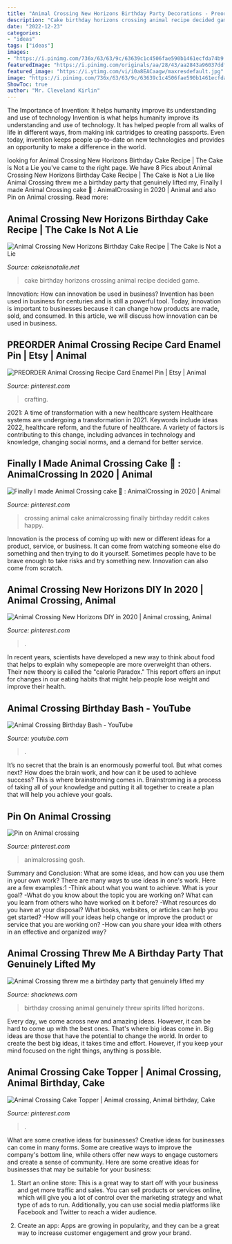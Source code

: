 ```yaml
---
title: "Animal Crossing New Horizons Birthday Party Decorations - Preorder Animal Crossing Recipe Card Enamel Pin"
description: "Cake birthday horizons crossing animal recipe decided game"
date: "2022-12-23"
categories:
- "ideas"
tags: ["ideas"]
images:
- "https://i.pinimg.com/736x/63/63/9c/63639c1c4506fae590b1461ecfda74b9.jpg"
featuredImage: "https://i.pinimg.com/originals/aa/28/43/aa2843a96037ddfc690a8fd16a01ee2b.jpg"
featured_image: "https://i.ytimg.com/vi/i0a8EACaagw/maxresdefault.jpg"
image: "https://i.pinimg.com/736x/63/63/9c/63639c1c4506fae590b1461ecfda74b9.jpg"
ShowToc: true
author: "Mr. Cleveland Kirlin"
---
```



The Importance of Invention: It helps humanity improve its understanding and use of technology
Invention is what helps humanity improve its understanding and use of technology. It has helped people from all walks of life in different ways, from making ink cartridges to creating passports. Even today, invention keeps people up-to-date on new technologies and provides an opportunity to make a difference in the world.

	

		
looking for Animal Crossing New Horizons Birthday Cake Recipe | The Cake is Not a Lie you've came to the right page. We have 8 Pics about Animal Crossing New Horizons Birthday Cake Recipe | The Cake is Not a Lie like Animal Crossing threw me a birthday party that genuinely lifted my, Finally I made Animal Crossing cake 🌸 : AnimalCrossing in 2020 | Animal and also Pin on Animal crossing. Read more:
		
    
## Animal Crossing New Horizons Birthday Cake Recipe | The Cake Is Not A Lie

<img loading=lazy src="http://i0.wp.com/cakeisnotalie.net/wp-content/uploads/2020/03/ACCakeSlice-e1584243753407.jpg?fit=900%2C900" onerror="this.onerror=null;this.src='https://tse2.mm.bing.net/th?id=OIP.HZe_vo04eA8GzWmeCmoG_gHaHK&amp;pid=15.1';" alt="Animal Crossing New Horizons Birthday Cake Recipe | The Cake is Not a Lie">

_Source: cakeisnotalie.net_

>cake birthday horizons crossing animal recipe decided game. 

	

Innovation: How can innovation be used in business?
Invention has been used in business for centuries and is still a powerful tool. Today, innovation is important to businesses because it can change how products are made, sold, and consumed. In this article, we will discuss how innovation can be used in business.

    
## PREORDER Animal Crossing Recipe Card Enamel Pin | Etsy | Animal

<img loading=lazy src="https://i.pinimg.com/originals/aa/28/43/aa2843a96037ddfc690a8fd16a01ee2b.jpg" onerror="this.onerror=null;this.src='https://tse4.mm.bing.net/th?id=OIP.iIw5OYaxK5_tas0KQN3c1QHaIT&amp;pid=15.1';" alt="PREORDER Animal Crossing Recipe Card Enamel Pin | Etsy | Animal">

_Source: pinterest.com_

>crafting. 

	

2021: A time of transformation with a new healthcare system
Healthcare systems are undergoing a transformation in 2021. Keywords include ideas 2022, healthcare reform, and the future of healthcare. A variety of factors is contributing to this change, including advances in technology and knowledge, changing social norms, and a demand for better service.

    
## Finally I Made Animal Crossing Cake 🌸 : AnimalCrossing In 2020 | Animal

<img loading=lazy src="https://i.pinimg.com/originals/3c/82/b7/3c82b7906db922845ff1284b96800c06.jpg" onerror="this.onerror=null;this.src='https://tse1.mm.bing.net/th?id=OIP.AtrzYY8domLEIXae2C27qgHaKG&amp;pid=15.1';" alt="Finally I made Animal Crossing cake 🌸 : AnimalCrossing in 2020 | Animal">

_Source: pinterest.com_

>crossing animal cake animalcrossing finally birthday reddit cakes happy. 

	

Innovation is the process of coming up with new or different ideas for a product, service, or business. It can come from watching someone else do something and then trying to do it yourself. Sometimes people have to be brave enough to take risks and try something new. Innovation can also come from scratch.

    
## Animal Crossing New Horizons DIY In 2020 | Animal Crossing, Animal

<img loading=lazy src="https://i.pinimg.com/736x/77/03/ed/7703eda695ab6d1927b8db8168637ace.jpg" onerror="this.onerror=null;this.src='https://tse2.mm.bing.net/th?id=OIP.0h_7fZ9HAg-2TJB5uIDuIwHaEK&amp;pid=15.1';" alt="Animal Crossing New Horizons DIY in 2020 | Animal crossing, Animal">

_Source: pinterest.com_

>. 

	

In recent years, scientists have developed a new way to think about food that helps to explain why somepeople are more overweight than others. Their new theory is called the "calorie Paradox." This report offers an input for changes in our eating habits that might help people lose weight and improve their health.

    
## Animal Crossing Birthday Bash - YouTube

<img loading=lazy src="https://i.ytimg.com/vi/i0a8EACaagw/maxresdefault.jpg" onerror="this.onerror=null;this.src='https://tse2.mm.bing.net/th?id=OIP.il3Tkz9EuiUS26-BHjSqAgHaEK&amp;pid=15.1';" alt="Animal Crossing Birthday Bash - YouTube">

_Source: youtube.com_

>. 

	

It’s no secret that the brain is an enormously powerful tool. But what comes next? How does the brain work, and how can it be used to achieve success? This is where brainstroming comes in. Brainstroming is a process of taking all of your knowledge and putting it all together to create a plan that will help you achieve your goals.

    
## Pin On Animal Crossing

<img loading=lazy src="https://i.pinimg.com/originals/e6/d8/4d/e6d84df35f51c9664598d18fa83c28c3.jpg" onerror="this.onerror=null;this.src='https://tse4.mm.bing.net/th?id=OIP.7GQcOGIqC3jLJFUy6omQSwHaNK&amp;pid=15.1';" alt="Pin on Animal crossing">

_Source: pinterest.com_

>animalcrossing gosh. 

	

Summary and Conclusion: What are some ideas, and how can you use them in your own work?
There are many ways to use ideas in one's work. Here are a few examples:1 
-Think about what you want to achieve. What is your goal? 
-What do you know about the topic you are working on? What can you learn from others who have worked on it before? 
-What resources do you have at your disposal? What books, websites, or articles can help you get started? 
-How will your ideas help change or improve the product or service that you are working on? 
-How can you share your idea with others in an effective and organized way?

    
## Animal Crossing Threw Me A Birthday Party That Genuinely Lifted My

<img loading=lazy src="https://d1lss44hh2trtw.cloudfront.net/assets/editorial/2020/04/birthday-present-animal-crossing-new-horizons.jpg" onerror="this.onerror=null;this.src='https://tse1.mm.bing.net/th?id=OIP.D3oXC1dZMJZVak-ZXf1NswHaEK&amp;pid=15.1';" alt="Animal Crossing threw me a birthday party that genuinely lifted my">

_Source: shacknews.com_

>birthday crossing animal genuinely threw spirits lifted horizons. 

	

Every day, we come across new and amazing ideas. However, it can be hard to come up with the best ones. That's where big ideas come in. Big ideas are those that have the potential to change the world. In order to create the best big ideas, it takes time and effort. However, if you keep your mind focused on the right things, anything is possible.

    
## Animal Crossing Cake Topper | Animal Crossing, Animal Birthday, Cake

<img loading=lazy src="https://i.pinimg.com/736x/63/63/9c/63639c1c4506fae590b1461ecfda74b9.jpg" onerror="this.onerror=null;this.src='https://tse2.mm.bing.net/th?id=OIP.Q9n-IXAKv7zLaXdsDAOz3wHaFj&amp;pid=15.1';" alt="Animal Crossing Cake Topper | Animal crossing, Animal birthday, Cake">

_Source: pinterest.com_

>. 

	

What are some creative ideas for businesses?
Creative ideas for businesses can come in many forms. Some are creative ways to improve the company's bottom line, while others offer new ways to engage customers and create a sense of community. Here are some creative ideas for businesses that may be suitable for your business:
1. Start an online store: This is a great way to start off with your business and get more traffic and sales. You can sell products or services online, which will give you a lot of control over the marketing strategy and what type of ads to run. Additionally, you can use social media platforms like Facebook and Twitter to reach a wider audience.

2. Create an app: Apps are growing in popularity, and they can be a great way to increase customer engagement and grow your brand.

